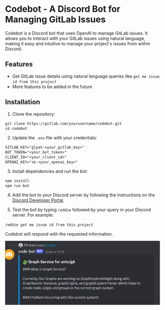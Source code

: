 # Codebot - A Discord Bot for Managing GitLab Issues

Codebot is a Discord bot that uses OpenAI to manage GitLab issues. It allows you to interact with your GitLab issues using natural language, making it easy and intuitive to manage your project's issues from within Discord.

## Features

- Get GitLab issue details using natural language queries like `get me issue id from this project`
- More features to be added in the future

## Installation

1. Clone the repository:

```
git clone https://gitlab.com/yourusername/codebot.git
cd codebot
```


2. Update the `.env` file with your credentials:

```
GITLAB_KEY="glpat-<your_gitlab_key>"
BOT_TOKEN="<your_bot_token>"
CLIENT_ID="<your_client_id>"
OPENAI_KEY="sk-<your_openai_key>"
```


3. Install dependencies and run the bot:

```
npm install
npm run bot
```


4. Add the bot to your Discord server by following the instructions on the [Discord Developer Portal](https://discord.com/developers/applications).

5. Test the bot by typing `/eddie` followed by your query in your Discord server. For example:

`/eddie get me issue id from this project`


Codebot will respond with the requested information.

![image](./bot.png)